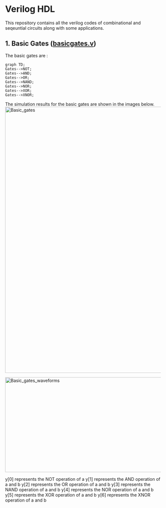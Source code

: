 # Verilog HDL
This repository contains all the verilog codes of combinational and seqeuntial circuits along with some applications.


## 1. Basic Gates ([basicgates.v](https://github.com/SrujanPrasad/Verilog_HDL/blob/92a01f1ac8343a7a2d3b6f56d96853b9cda1544f/Basic%20Gates/basicgates.v))

The basic gates are : 
```mermaid
graph TD;
Gates-->NOT;
Gates-->AND;
Gates-->OR;
Gates-->NAND;
Gates-->NOR;
Gates-->XOR;
Gates-->XNOR;
```
The simulation results for the basic gates are shown in the images below.
<img width="878" height="861" alt="Basic_gates" src="https://github.com/user-attachments/assets/6550120c-0f6c-4b71-ae16-e7eab5c7cb38" />

<img width="968" height="307" alt="Basic_gates_waveforms" src="https://github.com/user-attachments/assets/3d1bc374-e4b9-4450-9a91-4858cc03f636" /> 

y[0] represents the NOT operation of a
y[1] represents the AND operation of a and b
y[2] represents the OR operation of a and b
y[3] represents the NAND operation of a and b
y[4] represents the NOR operation of a and b
y[5] represents the XOR operation of a and b
y[6] represents the XNOR operation of a and b
